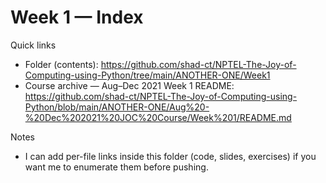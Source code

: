 # Week 1 — Index

Quick links
- Folder (contents): https://github.com/shad-ct/NPTEL-The-Joy-of-Computing-using-Python/tree/main/ANOTHER-ONE/Week1
- Course archive — Aug–Dec 2021 Week 1 README: https://github.com/shad-ct/NPTEL-The-Joy-of-Computing-using-Python/blob/main/ANOTHER-ONE/Aug%20-%20Dec%202021%20JOC%20Course/Week%201/README.md

Notes
- I can add per-file links inside this folder (code, slides, exercises) if you want me to enumerate them before pushing.